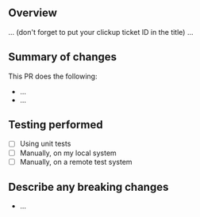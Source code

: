 ## Overview

... (don't forget to put your clickup ticket ID in the title) ...

## Summary of changes

This PR does the following:

- ...
- ...

## Testing performed

- [ ] Using unit tests
- [ ] Manually, on my local system
- [ ] Manually, on a remote test system

## Describe any breaking changes

- ...
